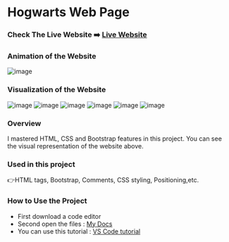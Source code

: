 # Hogwarts Web Page


### Check The Live Website ➡️ [Live Website](https://skycooper.github.io/HogwartsWebpage/)

### Animation of the Website
![image](https://github.com/SkyCooper/HogwartsWebpage/blob/main/Hogwarts.gif)

### Visualization of the Website
![image](https://user-images.githubusercontent.com/106506769/192144219-025bcbba-83b7-45ca-9ec1-d71d5a3a4485.png)
![image](https://user-images.githubusercontent.com/106506769/192144235-fd0c1b34-42aa-46fc-b551-e8f7609b63f2.png)
![image](https://user-images.githubusercontent.com/106506769/192144254-9f5d4904-825b-4d4c-b863-99c411107087.png)
![image](https://user-images.githubusercontent.com/106506769/192144268-fc846898-e787-4eed-aeee-ffee8f53c67a.png)
![image](https://user-images.githubusercontent.com/106506769/192144277-1e746846-af59-4421-8dbb-a7f1f37a335e.png)
![image](https://user-images.githubusercontent.com/106506769/192144289-fa9a2e78-3c73-43d8-8bfa-15589ee90b95.png)






### Overview
I mastered HTML, CSS and Bootstrap features in this project. You can see the visual representation of the website above.

### Used in this project
👉HTML tags, Bootstrap, Comments, CSS styling, Positioning,etc.

### How to Use the Project
+ First download a code editor
+ Second open the files : [My Docs](https://github.com/SkyCooper/HogwartsWebpage)
+ You can use this tutorial : [VS Code tutorial](https://www.youtube.com/watch?v=fJEbVCrEMSE)
